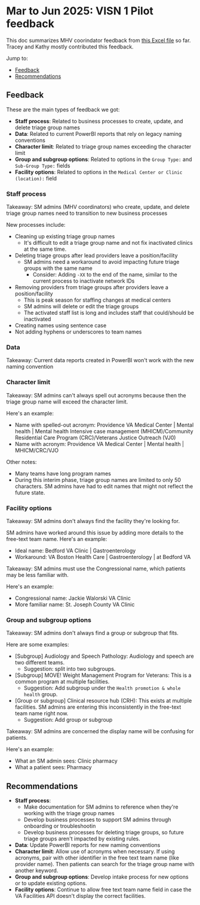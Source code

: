 # Mar to Jun 2025: VISN 1 Pilot feedback
This doc summarizes MHV coorindator feedback from [this Excel file](https://dvagov.sharepoint.com/:x:/r/sites/PlainLanguageCareTeamNamespilot/Shared%20Documents/Plain%20Language%20Care%20Team%20Names%20pilot%20feedback/Feedback.xlsx?d=w983d377621b342e5bde9c1af311aa9f5&csf=1&web=1&e=rk8X0w) so far. Tracey and Kathy mostly contributed this feedback.

Jump to: 
- [Feedback](#feedback)
- [Recommendations](#recommendations)

## Feedback
These are the main types of feedback we got:
- **Staff process**: Related to business processes to create, update, and delete triage group names
- **Data**: Related to current PowerBI reports that rely on legacy naming conventions
- **Character limit**: Related to triage group names exceeding the character limit 
- **Group and subgroup options**: Related to options in the `Group Type:` and `Sub-Group Type:` fields
- **Facility options**: Related to options in the `Medical Center or Clinic (location):` field

### Staff process
Takeaway: SM admins (MHV coordinators) who create, update, and delete triage group names need to transition to new business processes

New processes include: 
- Cleaning up existing triage group names
   - It's difficult to edit a triage group name and not fix inactivated clinics at the same time.
- Deleting triage groups after lead providers leave a position/facility
   - SM admins need a workaround to avoid impacting future triage groups with the same name
      - Consider: Adding `-XX` to the end of the name, similar to the current process to inactivate network IDs
- Removing providers from triage groups after providers leave a position/facility
   - This is peak season for staffing changes at medical centers
   - SM admins will delete or edit the triage groups
   - The activated staff list is long and includes staff that could/should be inactivated
- Creating names using sentence case
- Not adding hyphens or underscores to team names

### Data
Takeaway: Current data reports created in PowerBI won't work with the new naming convention

### Character limit
Takeaway: SM admins can't always spell out acronyms because then the triage group name will exceed the character limit.

Here's an example:
- Name with spelled-out acronym: Providence VA Medical Center | Mental health | Mental health Intensive case management (MHICM)/Community Residential Care Program (CRC)/Veterans Justice  Outreach (VJ0)
- Name with acronym: Providence VA Medical Center | Mental health | MHICM/CRC/VJO

Other notes: 
- Many teams have long program names
- During this interim phase, triage group names are limited to only 50 characters. SM admins have had to edit names that might not reflect the future state.
  
### Facility options
Takeaway: SM admins don't always find the facility they're looking for.

SM admins have worked around this issue by adding more details to the free-text team name. Here's an example:
- Ideal name: Bedford VA Clinic | Gastroenterology
- Workaround: VA Boston Health Care | Gastroenterology | at Bedford VA

Takeaway: SM admins must use the Congressional name, which patients may be less familiar with. 

Here's an example: 
- Congressional name: Jackie Walorski VA Clinic
- More familiar name: St. Joseph County VA Clinic

### Group and subgroup options
Takeaway: SM admins don't always find a group or subgroup that fits. 

Here are some examples: 
- [Subgroup] Audiology and Speech Pathology: Audiology and speech are two different teams.
   - Suggestion: split into two subgroups.
- [Subgroup] MOVE! Weight Management Program for Veterans: This is a common program at multiple facilities.
   - Suggestion: Add subgroup under the `Health promotion & whole health` group.
- [Group or subgroup] Clinical resource hub (CRH): This exists at multiple facilities. SM admins are entering this inconsistently in the free-text team name right now.
   - Suggestion: Add group or subgroup
 
Takeaway: SM admins are concerned the display name will be confusing for patients. 

Here's an example: 
- What an SM admin sees: Clinic pharmacy
- What a patient sees: Pharmacy 


## Recommendations
- **Staff process**:
   - Make documentation for SM admins to reference when they're working with the triage group names
   - Develop business processes to support SM admins through onboarding or troubleshootin
   - Develop business processes for deleting triage groups, so future triage groups aren't impacted by existing rules.
- **Data**: Update PowerBI reports for new naming conventions
- **Character limit**: Allow use of acronyms when necessary. If using acronyms, pair with other identifier in the free text team name (like provider name). Then patients can search for the triage group name with another keyword.
- **Group and subgroup options**: Develop intake process for new options or to update existing options.
- **Facility options**: Continue to allow free text team name field in case the VA Facilities API doesn't display the correct facilities.

